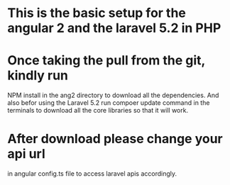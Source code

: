 # This is the basic setup for the angular 2 and the laravel 5.2 in PHP
# Once taking the pull from the git, kindly run
NPM install in the ang2 directory to download all the dependencies.
And also befor using the Laravel 5.2 run compoer update command in the terminals
to download all the core libraries so that it will work.

# After download please change your api url 
in angular config.ts file to access laravel apis accordingly.
